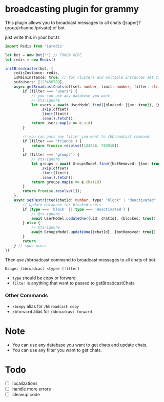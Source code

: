 # broadcasting plugin for grammy

This plugin allows you to broadcast messages to all chats ([super]?group/channel/private) of bot.

just write this in your bot.ts

```typescript
import Redis from 'ioredis'

let bot = new Bot("") // TOKEN HERE
let redis = new Redis()

initBroadcaster(bot, {
    redisInstance: redis,
    isMainInstance: true, // for clusters and multiple instances set true on main instances
    sudoUsers: [123456789],
    async getBroadcastChats(offset: number, limit: number, filter: string | undefined): Promise<number[]> {
        if (filter === 'users') {
            // you can use any database you want
            // @ts-ignore
            let users = await UserModel.find({blocked: {$ne: true}}, {uid: 1})
                .skip(offset)
                .limit(limit)
                .lean().fetch();
            return users.map(e => e.uid)
        }

        // you can pass any filter you want to /bbroadcast command
        if (filter === 'friends') {
            return Promise.resolve([123456, 789910])
        }
        if (filter === 'groups') {
            // @ts-ignore
            let groups = await GroupsModel.find({botRemoved: {$ne: true}}, {chatId: 1})
                .skip(offset)
                .limit(limit)
                .lean().fetch();
            return groups.map(e => e.chatId)
        }
        return Promise.resolve([]);
    },
    async setRestricted(chatId: number, type: "block" | "deactivated" | "banned" | "restricted"): Promise<void> {
        // update database for blocked users
        if (type === 'block' || type === 'deactivated') {
            // @ts-ignore
            await UserModel.updateOne({uid: chatId}, {blocked: true})
        } else {
            // @ts-ignore
            await GroupsModel.updateOne({chatId}, {botRemoved: true})
        }
        return
    } // sudo users
})
```

Then use /bbroadcast command to broadcast messages to all chats of bot.

    Usage: /bbroadcast <type> [filter]

- `type` should be copy or forward
- `filter` is anything that want to passed to getBroadcastChats

### Other Commands

- `/bcopy` alias for `/bbroadcast copy`
- `/bforward` alias for `/bbroadcast forward`

# Note

- You can use any database you want to get chats and update chats.
- You can use any filter you want to get chats.


# Todo
- [ ] localizations
- [ ] handle more errors
- [ ] cleanup code